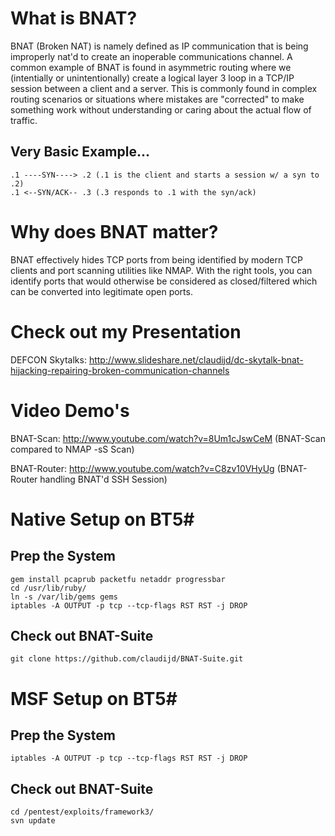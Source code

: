 # What is BNAT?

BNAT (Broken NAT) is namely defined as IP communication that is being improperly nat'd to create an inoperable communications channel.  A common example of BNAT is found in asymmetric routing where we (intentially or unintentionally) create a logical layer 3 loop in a TCP/IP session between a client and a server. This is commonly found in complex routing scenarios or situations where mistakes are "corrected" to make something work without understanding or caring about the actual flow of traffic.

## Very Basic Example...

    .1 ----SYN----> .2 (.1 is the client and starts a session w/ a syn to .2)
    .1 <--SYN/ACK-- .3 (.3 responds to .1 with the syn/ack)
	
# Why does BNAT matter?

BNAT effectively hides TCP ports from being identified by modern TCP clients and port scanning utilities like NMAP.  With the right tools, you can identify ports that would otherwise be considered as closed/filtered which can be converted into legitimate open ports.

# Check out my Presentation

DEFCON Skytalks: http://www.slideshare.net/claudijd/dc-skytalk-bnat-hijacking-repairing-broken-communication-channels

# Video Demo's

BNAT-Scan: http://www.youtube.com/watch?v=8Um1cJswCeM (BNAT-Scan compared to NMAP -sS Scan)

BNAT-Router: http://www.youtube.com/watch?v=C8zv10VHyUg (BNAT-Router handling BNAT'd SSH Session)

# Native Setup on BT5#

## Prep the System ##

    gem install pcaprub packetfu netaddr progressbar
    cd /usr/lib/ruby/
	ln -s /var/lib/gems gems
	iptables -A OUTPUT -p tcp --tcp-flags RST RST -j DROP
	
## Check out BNAT-Suite

    git clone https://github.com/claudijd/BNAT-Suite.git
	
# MSF Setup on BT5#

## Prep the System ##

	iptables -A OUTPUT -p tcp --tcp-flags RST RST -j DROP
	
## Check out BNAT-Suite

    cd /pentest/exploits/framework3/
	svn update
